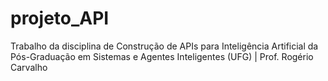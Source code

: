 # projeto_API
Trabalho da disciplina de Construção de APIs para Inteligência Artificial da Pós-Graduação em Sistemas e Agentes Inteligentes (UFG) | Prof. Rogério Carvalho 
